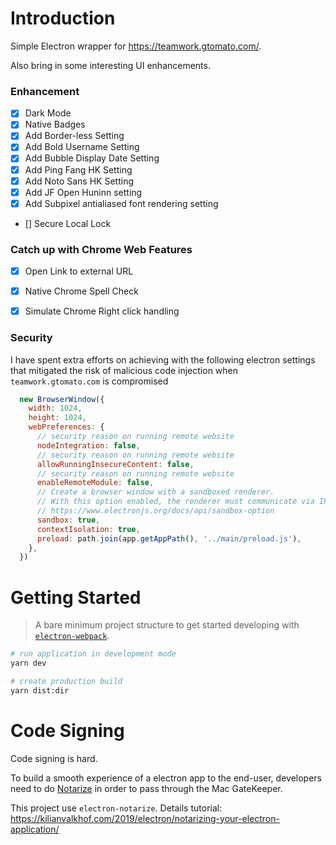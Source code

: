 # Introduction
Simple Electron wrapper for https://teamwork.gtomato.com/.

Also bring in some interesting UI enhancements. 

### Enhancement
* [x] Dark Mode
* [x] Native Badges
* [x] Add Border-less Setting
* [x] Add Bold Username Setting
* [x] Add Bubble Display Date Setting
* [x] Add Ping Fang HK Setting
* [x] Add Noto Sans HK Setting
* [x] Add JF Open Huninn setting
* [x] Add Subpixel antialiased font rendering setting
* [] Secure Local Lock

### Catch up with Chrome Web Features
* [x] Open Link to external URL
* [x] Native Chrome Spell Check
* [x] Simulate Chrome Right click handling


### Security
I have spent extra efforts on achieving with the following electron settings that 
mitigated the risk of malicious code injection when `teamwork.gtomato.com` is compromised 
```js
  new BrowserWindow({
    width: 1024,
    height: 1024,
    webPreferences: {
      // security reason on running remote website
      nodeIntegration: false,
      // security reason on running remote website
      allowRunningInsecureContent: false,
      // security reason on running remote website
      enableRemoteModule: false,
      // Create a browser window with a sandboxed renderer.
      // With this option enabled, the renderer must communicate via IPC to the main process in order to access node APIs.
      // https://www.electronjs.org/docs/api/sandbox-option
      sandbox: true,
      contextIsolation: true,
      preload: path.join(app.getAppPath(), '../main/preload.js'),
    },
  })
```



# Getting Started
> A bare minimum project structure to get started developing with [`electron-webpack`](https://github.com/electron-userland/electron-webpack).

```bash
# run application in development mode
yarn dev

# create production build
yarn dist:dir
```

# Code Signing
Code signing is hard. 

To build a smooth experience of a electron app to the end-user, developers
need to do [Notarize](https://developer.apple.com/documentation/xcode/notarizing_macos_software_before_distribution)
in order to pass through the Mac GateKeeper.

This project use `electron-notarize`. Details tutorial: https://kilianvalkhof.com/2019/electron/notarizing-your-electron-application/
